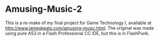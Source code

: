 # Amusing-Music-2

This is a re-make of my final project for Game Technology I, available at http://www.jameskeats.com/amusing-music.html.
The original was made using pure AS3 in a Flash Professional CC IDE, but this is in FlashPunk.
